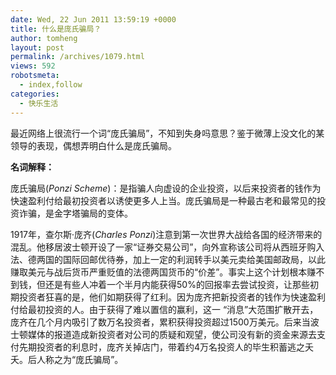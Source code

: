 ```yaml
---
date: Wed, 22 Jun 2011 13:59:19 +0000
title: 什么是庞氏骗局？
author: tomheng
layout: post
permalink: /archives/1079.html
views: 592
robotsmeta:
  - index,follow
categories:
  - 快乐生活
---
```

最近网络上很流行一个词“庞氏骗局”，不知到失身吗意思？鉴于微薄上没文化的某领导的表现，偶想弄明白什么是庞氏骗局。

**名词解释：**

庞氏骗局(*Ponzi Scheme*)：是指骗人向虚设的企业投资，以后来投资者的钱作为快速盈利付给最初投资者以诱使更多人上当。庞氏骗局是一种最古老和最常见的投资诈骗，是金字塔骗局的变体。

1917年，查尔斯·庞齐(*Charles Ponzi*)注意到第一次世界大战给各国的经济带来的混乱。他移居波士顿开设了一家“证券交易公司”，向外宣称该公司将从西班牙购入法、德两国的国际回邮优待券，加上一定的利润转手以美元卖给美国邮政局，以此赚取美元与战后货币严重贬值的法德两国货币的“价差”。事实上这个计划根本赚不到钱，但还是有些人冲着一个半月内能获得50%的回报率去尝试投资，让那些初期投资者狂喜的是，他们如期获得了红利。因为庞齐把新投资者的钱作为快速盈利付给最初投资的人。由于获得了难以置信的赢利，这一 “消息”大范围扩散开去，庞齐在几个月内吸引了数万名投资者，累积获得投资超过1500万美元。后来当波士顿媒体的报道造成新投资者对公司的质疑和观望，使公司没有新的资金来源去支付先期投资者的利息时，庞齐关掉店门，带着约4万名投资人的毕生积蓄逃之夭夭。后人称之为“庞氏骗局”。
